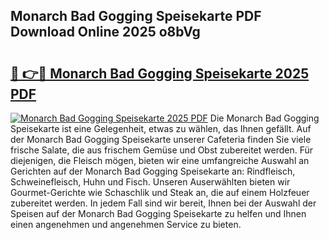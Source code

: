 ## Monarch Bad Gogging Speisekarte PDF Download Online 2025 o8bVg

# <h2><a href="http://gcczl7h.nevu.top/?p=Monarch+Bad+Gogging+Speisekarte">🔗 👉🔴 Monarch Bad Gogging Speisekarte 2025 PDF</a></h2>

[![Monarch Bad Gogging Speisekarte 2025 PDF](https://i.imgur.com/dBaPXMq.png)](http://gcczl7h.nevu.top/?p=Monarch+Bad+Gogging+Speisekarte)
Die Monarch Bad Gogging Speisekarte ist eine Gelegenheit, etwas zu wählen, das Ihnen gefällt. Auf der Monarch Bad Gogging Speisekarte unserer Cafeteria finden Sie viele frische Salate, die aus frischem Gemüse und Obst zubereitet werden. Für diejenigen, die Fleisch mögen, bieten wir eine umfangreiche Auswahl an Gerichten auf der Monarch Bad Gogging Speisekarte an: Rindfleisch, Schweinefleisch, Huhn und Fisch. Unseren Auserwählten bieten wir Gourmet-Gerichte wie Schaschlik und Steak an, die auf einem Holzfeuer zubereitet werden. In jedem Fall sind wir bereit, Ihnen bei der Auswahl der Speisen auf der Monarch Bad Gogging Speisekarte zu helfen und Ihnen einen angenehmen und angenehmen Service zu bieten.
